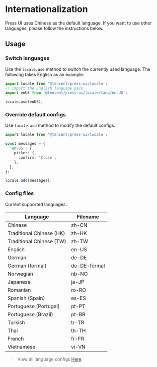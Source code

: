 # Internationalization


Press UI uses Chinese as the default language. If you want to use other languages, please follow the instructions below.

## Usage

### Switch languages

Use the `locale.use` method to switch the currently used language. The following takes English as an example:


```ts
import locale from '@tencent/press-ui/locale';
// import the English language pack
import enUS from '@tencent/press-ui/locale/lang/en-US';

locale.use(enUS);
```


### Override default configs


Use `locale.add` method to modify the default configs.

```ts
import locale from '@tencent/press-ui/locale';

const messages = {
  'en-US': {
    picker: {
      confirm: 'Close',
    },
  },
};

locale.add(messages);
```

### Config files

Current supported languages:

| Language                 | Filename     |
| ------------------------ | ------------ |
| Chinese                  | zh-CN        |
| Traditional Chinese (HK) | zh-HK        |
| Traditional Chinese (TW) | zh-TW        |
| English                  | en-US        |
| German                   | de-DE        |
| German (formal)          | de-DE-formal |
| Norwegian                | nb-NO        |
| Japanese                 | ja-JP        |
| Romanian                 | ro-RO        |
| Spanish (Spain)          | es-ES        |
| Portuguese (Portugal)    | pt-PT        |
| Portuguese (Brazil)      | pt-BR        |
| Turkish                  | tr-TR        |
| Thai                     | th-TH        |
| French                   | fr-FR        |
| Vietnamese               | vi-VN        |


> View all language configs [Here](https://git.woa.com/pmd-mobile/support/press-ui/tree/develop/src/packages/locale/lang).
